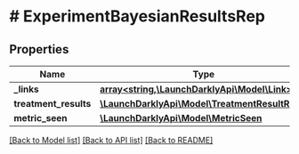 # # ExperimentBayesianResultsRep

## Properties

Name | Type | Description | Notes
------------ | ------------- | ------------- | -------------
**_links** | [**array<string,\LaunchDarklyApi\Model\Link>**](Link.md) |  | [optional]
**treatment_results** | [**\LaunchDarklyApi\Model\TreatmentResultRep[]**](TreatmentResultRep.md) |  | [optional]
**metric_seen** | [**\LaunchDarklyApi\Model\MetricSeen**](MetricSeen.md) |  | [optional]

[[Back to Model list]](../../README.md#models) [[Back to API list]](../../README.md#endpoints) [[Back to README]](../../README.md)
